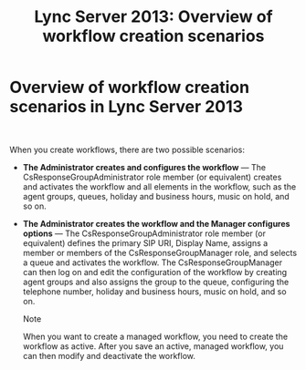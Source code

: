 ﻿---
title: 'Lync Server 2013: Overview of workflow creation scenarios'
TOCTitle: Overview of workflow creation scenarios
ms:assetid: 05e0c175-0f1a-4bb1-b048-c68584d00649
ms:mtpsurl: https://technet.microsoft.com/en-us/library/JJ204646(v=OCS.15)
ms:contentKeyID: 48183309
ms.date: 07/23/2014
mtps_version: v=OCS.15
---

# Overview of workflow creation scenarios in Lync Server 2013

 


When you create workflows, there are two possible scenarios:

  - **The Administrator creates and configures the workflow** — The CsResponseGroupAdministrator role member (or equivalent) creates and activates the workflow and all elements in the workflow, such as the agent groups, queues, holiday and business hours, music on hold, and so on.

  - **The Administrator creates the workflow and the Manager configures options** — The CsResponseGroupAdministrator role member (or equivalent) defines the primary SIP URI, Display Name, assigns a member or members of the CsResponseGroupManager role, and selects a queue and activates the workflow. The CsResponseGroupManager can then log on and edit the configuration of the workflow by creating agent groups and also assigns the group to the queue, configuring the telephone number, holiday and business hours, music on hold, and so on.
    

    > [!NOTE]
    > When you want to create a managed workflow, you need to create the workflow as active. After you save an active, managed workflow, you can then modify and deactivate the workflow.


